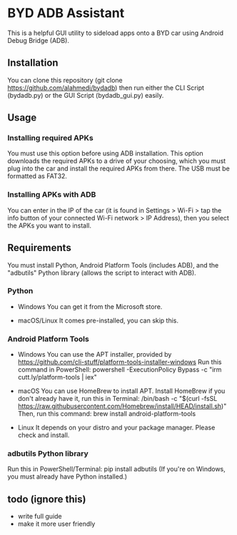 # BYD ADB Assistant
This is a helpful GUI utility to sideload apps onto a BYD car using Android Debug Bridge (ADB).

## Installation
You can clone this repository (git clone https://github.com/alahmedi/bydadb) then run either the CLI Script (bydadb.py) or the GUI Script (bydadb_gui.py) easily.

## Usage
### Installing required APKs
You must use this option before using ADB installation. This option downloads the required APKs to a drive of your choosing, which you must plug into the car and install the required APKs from there. The USB must be formatted as FAT32. 
### Installing APKs with ADB
You can enter in the IP of the car (it is found in Settings > Wi-Fi > tap the info button of your connected Wi-Fi network > IP Address), then you select the APKs you want to install.

## Requirements
You must install Python, Android Platform Tools (includes ADB), and the "adbutils" Python library (allows the script to interact with ADB).

### Python

* Windows
You can get it from the Microsoft store.

* macOS/Linux
It comes pre-installed, you can skip this.

### Android Platform Tools

* Windows
You can use the APT installer, provided by https://github.com/cli-stuff/platform-tools-installer-windows
Run this command in PowerShell: powershell -ExecutionPolicy Bypass -c "irm cutt.ly/platform-tools | iex"

* macOS
You can use HomeBrew to install APT.
Install HomeBrew if you don't already have it, run this in Terminal: /bin/bash -c "$(curl -fsSL https://raw.githubusercontent.com/Homebrew/install/HEAD/install.sh)"
Then, run this command: brew install android-platform-tools
* Linux
It depends on your distro and your package manager. Please check and install.

### adbutils Python library
Run this in PowerShell/Terminal: pip install adbutils
(If you're on Windows, you must already have Python installed.)

## todo (ignore this) 
* write full guide
* make it more user friendly

